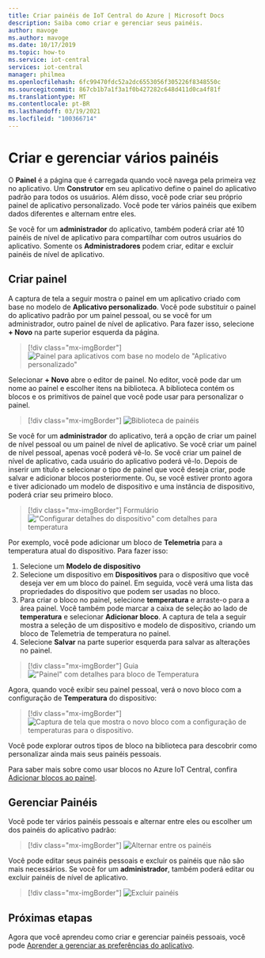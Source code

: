 ```yaml
---
title: Criar painéis de IoT Central do Azure | Microsoft Docs
description: Saiba como criar e gerenciar seus painéis.
author: mavoge
ms.author: mavoge
ms.date: 10/17/2019
ms.topic: how-to
ms.service: iot-central
services: iot-central
manager: philmea
ms.openlocfilehash: 6fc99470fdc52a2dc6553056f305226f8348550c
ms.sourcegitcommit: 867cb1b7a1f3a1f0b427282c648d411d0ca4f81f
ms.translationtype: MT
ms.contentlocale: pt-BR
ms.lasthandoff: 03/19/2021
ms.locfileid: "100366714"
---
```

# <a name="create-and-manage-multiple-dashboards"></a>Criar e gerenciar vários painéis

O **Painel** é a página que é carregada quando você navega pela primeira vez no aplicativo. Um **Construtor** em seu aplicativo define o painel do aplicativo padrão para todos os usuários. Além disso, você pode criar seu próprio painel de aplicativo personalizado. Você pode ter vários painéis que exibem dados diferentes e alternam entre eles.

Se você for um **administrador** do aplicativo, também poderá criar até 10 painéis de nível de aplicativo para compartilhar com outros usuários do aplicativo. Somente os **Administradores** podem criar, editar e excluir painéis de nível de aplicativo.  

## <a name="create-dashboard"></a>Criar painel

A captura de tela a seguir mostra o painel em um aplicativo criado com base no modelo de **Aplicativo personalizado**. Você pode substituir o painel do aplicativo padrão por um painel pessoal, ou se você for um administrador, outro painel de nível de aplicativo. Para fazer isso, selecione **+ Novo** na parte superior esquerda da página.

> [!div class="mx-imgBorder"]
> ![Painel para aplicativos com base no modelo de "Aplicativo personalizado"](media/howto-create-personal-dashboards/dashboard-custom-app.png)

Selecionar **+ Novo** abre o editor de painel. No editor, você pode dar um nome ao painel e escolher itens na biblioteca. A biblioteca contém os blocos e os primitivos de painel que você pode usar para personalizar o painel.

> [!div class="mx-imgBorder"]
> ![Biblioteca de painéis](media/howto-create-personal-dashboards/dashboard-library.png)

Se você for um **administrador** do aplicativo, terá a opção de criar um painel de nível pessoal ou um painel de nível de aplicativo. Se você criar um painel de nível pessoal, apenas você poderá vê-lo. Se você criar um painel de nível de aplicativo, cada usuário do aplicativo poderá vê-lo. Depois de inserir um título e selecionar o tipo de painel que você deseja criar, pode salvar e adicionar blocos posteriormente. Ou, se você estiver pronto agora e tiver adicionado um modelo de dispositivo e uma instância de dispositivo, poderá criar seu primeiro bloco.  

> [!div class="mx-imgBorder"]
> Formulário !["Configurar detalhes do dispositivo" com detalhes para temperatura](media/howto-create-personal-dashboards/device-details.png)

Por exemplo, você pode adicionar um bloco de **Telemetria** para a temperatura atual do dispositivo. Para fazer isso:

1. Selecione um **Modelo de dispositivo**
1. Selecione um dispositivo em **Dispositivos** para o dispositivo que você deseja ver em um bloco do painel. Em seguida, você verá uma lista das propriedades do dispositivo que podem ser usadas no bloco.
1. Para criar o bloco no painel, selecione **temperatura** e arraste-o para a área painel. Você também pode marcar a caixa de seleção ao lado de **temperatura** e selecionar **Adicionar bloco**. A captura de tela a seguir mostra a seleção de um dispositivo e modelo de dispositivo, criando um bloco de Telemetria de temperatura no painel.
1. Selecione **Salvar** na parte superior esquerda para salvar as alterações no painel.

> [!div class="mx-imgBorder"]
> Guia !["Painel" com detalhes para bloco de Temperatura](media/howto-create-personal-dashboards/temperature-tile-edit.png)

Agora, quando você exibir seu painel pessoal, verá o novo bloco com a configuração de **Temperatura** do dispositivo:

> [!div class="mx-imgBorder"]
> ![Captura de tela que mostra o novo bloco com a configuração de temperaturas para o dispositivo.](media/howto-create-personal-dashboards/temperature-tile-complete.png)

Você pode explorar outros tipos de bloco na biblioteca para descobrir como personalizar ainda mais seus painéis pessoais.

Para saber mais sobre como usar blocos no Azure IoT Central, confira [Adicionar blocos ao painel](howto-add-tiles-to-your-dashboard.md).

## <a name="manage-dashboards"></a>Gerenciar Painéis

Você pode ter vários painéis pessoais e alternar entre eles ou escolher um dos painéis do aplicativo padrão:

> [!div class="mx-imgBorder"]
> ![Alternar entre os painéis](media/howto-create-personal-dashboards/switch-dashboards.png)

Você pode editar seus painéis pessoais e excluir os painéis que não são mais necessários. Se você for um **administrador**, também poderá editar ou excluir painéis de nível de aplicativo.

> [!div class="mx-imgBorder"]
> ![Excluir painéis](media/howto-create-personal-dashboards/delete-dashboards.png)

## <a name="next-steps"></a>Próximas etapas

Agora que você aprendeu como criar e gerenciar painéis pessoais, você pode [Aprender a gerenciar as preferências do aplicativo](howto-manage-preferences.md).
